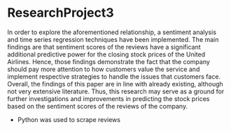 # ResearchProject3

In order to explore the aforementioned relationship, a
sentiment analysis and time series regression techniques have been implemented. The main
findings are that sentiment scores of the reviews have a significant additional predictive power
for the closing stock prices of the United Airlines. Hence, those findings demonstrate the fact
that the company should pay more attention to how customers value the service and implement
respective strategies to handle the issues that customers face. Overall, the findings of this paper
are in line with already existing, although not very extensive literature. Thus, this research may
serve as a ground for further investigations and improvements in predicting the stock prices
based on the sentiment scores of the reviews of the company.

* Python was used to scrape reviews
